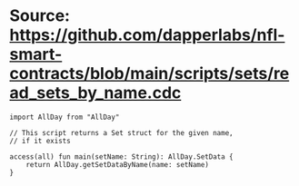 # Source: https://github.com/dapperlabs/nfl-smart-contracts/blob/main/scripts/sets/read_sets_by_name.cdc

```
import AllDay from "AllDay"

// This script returns a Set struct for the given name,
// if it exists

access(all) fun main(setName: String): AllDay.SetData {
    return AllDay.getSetDataByName(name: setName)
}


```
